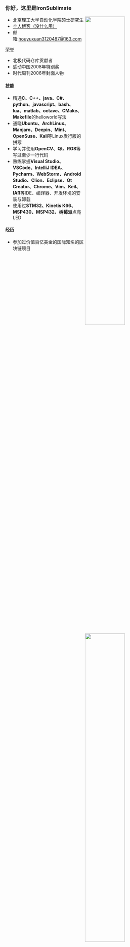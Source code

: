 ### 你好，这里是IronSublimate

<img width="50%" align="right" src="https://github-readme-stats.vercel.app/api?username=IronSublimate&show_icons=true&theme=tokyonight&locale=cn" />

- 北京理工大学自动化学院硕士研究生
- [个人博客（没什么用）](https://ironsublimate.github.io/)
- 邮箱:houyuxuan3120487@163.com

荣誉
- 北极代码仓库贡献者
- 感动中国2008年特别奖
- 时代周刊2006年封面人物

 <img width="50%" align="right" src="https://github-readme-stats.vercel.app/api/top-langs/?username=IronSublimate&layout=compact&hide=SWIG,HTML,CSS,SCSS&show_icons=true&theme=tokyonight&locale=cn" />

#### 技能
- 精通**C、C++、java、C#、python、javascript、bash、lua、matlab、octave、CMake、Makefile**的helloworld写法
- 通晓**Ubuntu、ArchLinux、Manjaro、Deepin、Mint、OpenSuse、Kali**等Linux发行版的拼写
- 学习并使用**OpenCV、Qt、ROS**等写过至少一行代码
- 熟练掌握**Visual Studio、VSCode、IntelliJ IDEA、Pycharm、WebStorm、Android Studio、Clion、Eclipse、Qt Creator、Chrome、Vim、Keil、IAR**等IDE、编译器、开发环境的安装与卸载
- 使用过**STM32、Kinetis K66、MSP430、MSP432、树莓派**点亮LED

#### 经历
- 参加过价值百亿美金的国际知名的区块链项目
